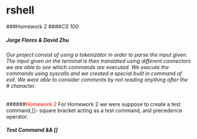 # rshell
###Homework 2
####*CS 100*
##### Jorge Flores & David Zhu 


###### Our project consist of using a tokenizator in order to parse the input given. The input given on the terminal is then translated using different connectors we are able to see which commands are executed. We execute the commands using syscalls and we created a special built in command of exit. We were able to consider comments by not reading anything after the # character. 
######<font color="red">Homework 2</font> For Homework 2 we were suppose to create a test command,[]- square bracket acting as a test command, and precedence operator.

##### Test Command && []

